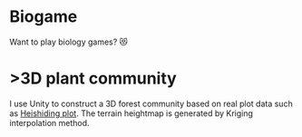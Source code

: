# Biogame
Want to play biology games? 😻

&gt;3D plant community
=======
I use Unity to construct a 3D forest community based on real plot data such as [Heishiding plot](https://forestgeo.si.edu/sites/asia/heishiding). The terrain heightmap is generated by Kriging interpolation method.
